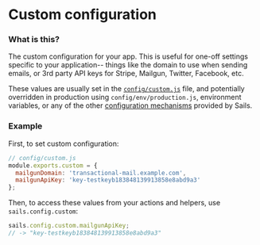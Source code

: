 # Custom configuration

### What is this?

The custom configuration for your app. This is useful for one-off settings specific to your application-- things like the domain to use when sending emails, or 3rd party API keys for Stripe, Mailgun, Twitter, Facebook, etc.

These values are usually set in the [`config/custom.js`](https://sailsjs.com/documentation/anatomy/config/custom-js) file, and potentially overridden in production using `config/env/production.js`, environment variables, or any  of the other [configuration mechanisms](https://sailsjs.com/documentation/concepts/configuration) provided by Sails.

### Example

First, to set custom configuration:

```javascript
// config/custom.js
module.exports.custom = {
  mailgunDomain: 'transactional-mail.example.com',
  mailgunApiKey: 'key-testkeyb183848139913858e8abd9a3'
};
```

Then, to access these values from your actions and helpers, use `sails.config.custom`:

```javascript
sails.config.custom.mailgunApiKey;
// -> "key-testkeyb183848139913858e8abd9a3"
```


<docmeta name="displayName" value="sails.config.custom">

